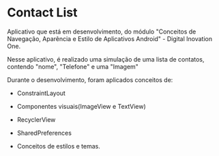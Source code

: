 # Contact List

Aplicativo que está em  desenvolvimento, do módulo "Conceitos de Navegação, Aparência e Estilo de Aplicativos Android" - Digital Inovation One.

Nesse aplicativo, é realizado uma simulação de uma lista de contatos, contendo "nome", "Telefone" e  uma "Imagem"

Durante o desenvolvimento, foram aplicados conceitos  de: 

- ConstraintLayout 

- Componentes visuais(ImageView e TextView)

- RecyclerView

- SharedPreferences 

- Conceitos de estilos e temas.







